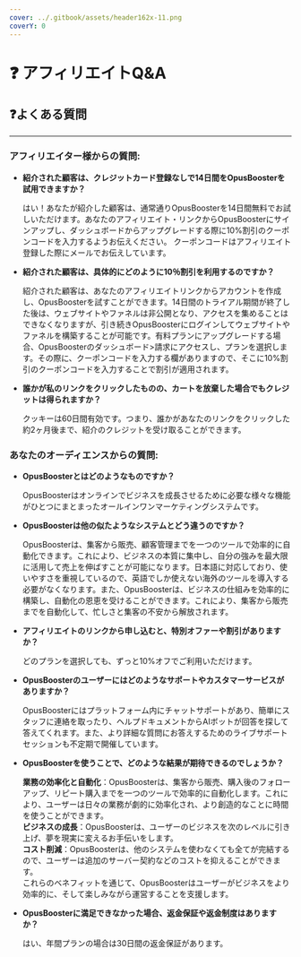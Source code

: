 ```yaml
---
cover: ../.gitbook/assets/header162x-11.png
coverY: 0
---
```


# ❓ アフィリエイトQ\&A

## ❓よくある質問

***

### アフィリエイター様からの質問:

*   **紹介された顧客は、クレジットカード登録なしで14日間をOpusBoosterを試用できますか？**

    はい！あなたが紹介した顧客は、通常通りOpusBoosterを14日間無料でお試しいただけます。あなたのアフィリエイト・リンクからOpusBoosterにサインアップし、ダッシュボードからアップグレードする際に10%割引のクーポンコードを入力するようお伝えください。 クーポンコードはアフィリエイト登録した際にメールでお伝えしています。
*   **紹介された顧客は、具体的にどのように10％割引を利用するのですか？**

    紹介された顧客は、あなたのアフィリエイトリンクからアカウントを作成し、OpusBoosterを試すことができます。14日間のトライアル期間が終了した後は、ウェブサイトやファネルは非公開となり、アクセスを集めることはできなくなりますが、引き続きOpusBoosterにログインしてウェブサイトやファネルを構築することが可能です。有料プランにアップグレードする場合、OpusBoosterのダッシュボード>請求にアクセスし、プランを選択します。その際に、クーポンコードを入力する欄がありますので、そこに10%割引のクーポンコードを入力することで割引が適用されます。
*   **誰かが私のリンクをクリックしたものの、カートを放棄した場合でもクレジットは得られますか？**

    クッキーは60日間有効です。つまり、誰かがあなたのリンクをクリックした約2ヶ月後まで、紹介のクレジットを受け取ることができます。

### あなたのオーディエンスからの質問:

*   **OpusBoosterとはどのようなものですか？**

    OpusBoosterはオンラインでビジネスを成長させるために必要な様々な機能がひとつにまとまったオールインワンマーケティングシステムです。
*   **OpusBoosterは他の似たようなシステムとどう違うのですか？**

    OpusBoosterは、集客から販売、顧客管理までを一つのツールで効率的に自動化できます。これにより、ビジネスの本質に集中し、自分の強みを最大限に活用して売上を伸ばすことが可能になります。日本語に対応しており、使いやすさを重視しているので、英語でしか使えない海外のツールを導入する必要がなくなります。また、OpusBoosterは、ビジネスの仕組みを効率的に構築し、自動化の恩恵を受けることができます。これにより、集客から販売までを自動化して、忙しさと集客の不安から解放されます。
*   **アフィリエイトのリンクから申し込むと、特別オファーや割引がありますか？**

    どのプランを選択しても、ずっと10%オフでご利用いただけます。
*   **OpusBoosterのユーザーにはどのようなサポートやカスタマーサービスがありますか？**

    OpusBoosterにはプラットフォーム内にチャットサポートがあり、簡単にスタッフに連絡を取ったり、ヘルプドキュメントからAIボットが回答を探して答えてくれます。また、より詳細な質問にお答えするためのライブサポートセッションも不定期で開催しています。
*   **OpusBoosterを使うことで、どのような結果が期待できるのでしょうか？**

    **業務の効率化と自動化**：OpusBoosterは、集客から販売、購入後のフォローアップ、リピート購入までを一つのツールで効率的に自動化します。これにより、ユーザーは日々の業務が劇的に効率化され、より創造的なことに時間を使うことができます。 \
    **ビジネスの成長**：OpusBoosterは、ユーザーのビジネスを次のレベルに引き上げ、夢を現実に変えるお手伝いをします。 \
    **コスト削減**：OpusBoosterは、他のシステムを使わなくても全てが完結するので、ユーザーは追加のサーバー契約などのコストを抑えることができます。\
    これらのベネフィットを通じて、OpusBoosterはユーザーがビジネスをより効率的に、そして楽しみながら運営することを支援します。
*   **OpusBoosterに満足できなかった場合、返金保証や返金制度はありますか？**

    はい、年間プランの場合は30日間の返金保証があります。

